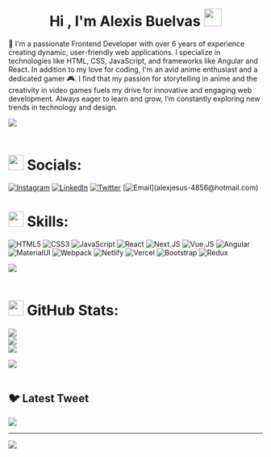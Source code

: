 <h1 align="center"><b>Hi , I'm Alexis Buelvas </b><img src="https://media.giphy.com/media/hvRJCLFzcasrR4ia7z/giphy.gif" width="35"></h1>

🧤 I'm a passionate Frontend Developer with over 6 years of experience creating dynamic, user-friendly web applications. I specialize in technologies like HTML, CSS, JavaScript, and frameworks like Angular and React. In addition to my love for coding, I'm an avid anime enthusiast and a dedicated gamer 🎮. I find that my passion for storytelling in anime and the creativity in video games fuels my drive for innovative and engaging web development. Always eager to learn and grow, I’m constantly exploring new trends in technology and design.

<img src="https://user-images.githubusercontent.com/73097560/115834477-dbab4500-a447-11eb-908a-139a6edaec5c.gif"><br><br>

# <img src="https://i.giphy.com/media/v1.Y2lkPTc5MGI3NjExNXF5am16c251cGY0MW1naDY2N3ljNHo4djRpa3AxbDFyOGU1bWlzZyZlcD12MV9pbnRlcm5hbF9naWZfYnlfaWQmY3Q9cw/FhvYr91bk7zvgJJjGS/giphy.gif" width ="30"/><b> Socials</b>:

[![Instagram](https://img.shields.io/badge/Instagram-%23E4405F.svg?logo=Instagram&logoColor=white)](https://instagram.com/alex_buelvas) [![LinkedIn](https://img.shields.io/badge/LinkedIn-%230077B5.svg?logo=linkedin&logoColor=white)](https://linkedin.com/in/alexis-buelvas) [![Twitter](https://img.shields.io/badge/Twitter-%231DA1F2.svg?logo=Twitter&logoColor=white)](https://twitter.com/@Alex_Buelvas92)
[![Email](https://img.shields.io/badge/Email-%2300AFF0.svg?logo=Hotmail&logo=Skype&logoColor=white")](alexjesus-4856@hotmail.com)


# <img src="https://media2.giphy.com/media/QssGEmpkyEOhBCb7e1/giphy.gif?cid=ecf05e47a0n3gi1bfqntqmob8g9aid1oyj2wr3ds3mg700bl&rid=giphy.gif" width ="30"><b> Skills</b>:

![HTML5](https://img.shields.io/badge/html5-%23E34F26.svg?style=for-the-badge&logo=html5&logoColor=white) 
![CSS3](https://img.shields.io/badge/css3-%231572B6.svg?style=for-the-badge&logo=css3&logoColor=white) 
![JavaScript](https://img.shields.io/badge/javascript-%23323330.svg?style=for-the-badge&logo=javascript&logoColor=%23F7DF1E) 
![React](https://img.shields.io/badge/react-%2320232a.svg?style=for-the-badge&logo=react&logoColor=%2361DAFB) 
![Next.JS](https://img.shields.io/badge/next-black.svg?&style=for-the-badge&logo=NuxtJS&logoColor=white)
![Vue.JS](https://img.shields.io/badge/vue%20-%2335495e.svg?&style=for-the-badge&logo=vue.js&logoColor=%234FC08D)
![Angular](https://img.shields.io/badge/angular%20-%23DD0031.svg?&style=for-the-badge&logo=angular&logoColor=white)
![MaterialUI](https://img.shields.io/badge/material%20ui%20-%230081CB.svg?&style=for-the-badge&logo=material-ui&logoColor=white)
![Webpack](https://img.shields.io/badge/webpack%20-%238DD6F9.svg?&style=for-the-badge&logo=webpack&logoColor=black)
![Netlify](https://img.shields.io/badge/netlify-%23000000.svg?style=for-the-badge&logo=netlify&logoColor=#00C7B7) 
![Vercel](https://img.shields.io/badge/vercel-%23000000.svg?style=for-the-badge&logo=vercel&logoColor=white) 
![Bootstrap](https://img.shields.io/badge/bootstrap-%23563D7C.svg?style=for-the-badge&logo=bootstrap&logoColor=white) 
![Redux](https://img.shields.io/badge/redux-%23593d88.svg?style=for-the-badge&logo=redux&logoColor=white)

<img src="https://user-images.githubusercontent.com/73097560/115834477-dbab4500-a447-11eb-908a-139a6edaec5c.gif"><br><br>

# <img src="https://i.giphy.com/media/v1.Y2lkPTc5MGI3NjExMmFxOTJtMnBsOTdkaW9jeDY4MmYwam4xc2NvbjFsb2JxbmJzNjc1aCZlcD12MV9pbnRlcm5hbF9naWZfYnlfaWQmY3Q9cw/LcVGi2AGaU6Pj9Z0l4/giphy.gif" width="30" /><b> GitHub Stats:</b>

![](https://github-readme-stats.vercel.app/api?username=TzzJokerzzT&theme=radical&hide_border=false&include_all_commits=true&count_private=true)<br/>
![](https://github-readme-streak-stats.herokuapp.com/?user=TzzJokerzzT&theme=radical&hide_border=false)<br/>
![](https://github-readme-stats.vercel.app/api/top-langs/?username=TzzJokerzzT&theme=radical&hide_border=false&include_all_commits=true&count_private=true&layout=compact)

<img src="https://user-images.githubusercontent.com/73097560/115834477-dbab4500-a447-11eb-908a-139a6edaec5c.gif"><br><br>

## 🐦 Latest Tweet

[![](https://gtce.itsvg.in/api?username=@Alex_Buelvas92)](https://github.com/VishwaGauravIn/github-twitter-card-embed)

---

[![](https://visitcount.itsvg.in/api?id=TzzJokerzzT&icon=0&color=0)](https://visitcount.itsvg.in)

<!-- Proudly created with GPRM ( https://gprm.itsvg.in ) -->

